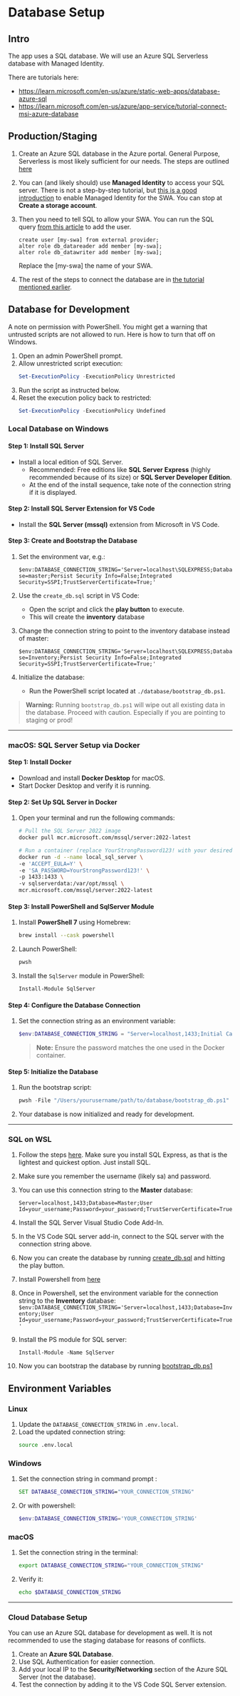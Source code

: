 # Database Setup

## Intro

The app uses a SQL database. We will use an Azure SQL Serverless database with Managed Identity. 

There are tutorials here:
- https://learn.microsoft.com/en-us/azure/static-web-apps/database-azure-sql
- https://learn.microsoft.com/en-us/azure/app-service/tutorial-connect-msi-azure-database

## Production/Staging

1. Create an Azure SQL database in the Azure portal. General Purpose, Serverless is most likely sufficient for our needs. The steps are outlined [here](https://learn.microsoft.com/en-us/azure/static-web-apps/database-azure-sql?tabs=bash&pivots=static-web-apps-rest)

1. You can (and likely should) use **Managed Identity** to access your SQL server. There is not a step-by-step tutorial, but [this is a good introduction](https://learn.microsoft.com/en-us/azure/app-service/tutorial-connect-app-access-storage-javascript?tabs=azure-portal) to enable Managed Identity for the SWA. You can stop at **Create a storage account**. 

1. Then you need to tell SQL to allow your SWA. You can run the SQL query [from this article](https://www.pluralsight.com/resources/blog/guides/how-to-use-managed-identity-with-azure-sql-database#:~:text=In%20order%20to%20allow%20managed%20identities%20to%20connect%20to%20Azure) to add the user. 

    ```
    create user [my-swa] from external provider;
    alter role db_datareader add member [my-swa];
    alter role db_datawriter add member [my-swa];
    ```

    Replace the [my-swa] the name of your SWA.

1. The rest of the steps to connect the database are in [the tutorial mentioned earlier](https://learn.microsoft.com/en-us/azure/static-web-apps/database-azure-sql?tabs=bash&pivots=static-web-apps-rest).  

## Database for Development

A note on permission with PowerShell. 
You might get a warning that untrusted scripts are not allowed to run. Here is how to turn that off on Windows. 
1. Open an admin PowerShell prompt.  
1. Allow unrestricted script execution:  
   ```powershell
   Set-ExecutionPolicy -ExecutionPolicy Unrestricted
   ```
1. Run the script as instructed below. 
1. Reset the execution policy back to restricted:  
   ```powershell
   Set-ExecutionPolicy -ExecutionPolicy Undefined
   ```

### Local Database on Windows

#### **Step 1: Install SQL Server**
- Install a local edition of SQL Server.  
  - Recommended: Free editions like **SQL Server Express** (highly recommended because of its size) or **SQL Server Developer Edition**. 
  - At the end of the install sequence, take note of the connection string if it is displayed. 

#### **Step 2: Install SQL Server Extension for VS Code**
- Install the **SQL Server (mssql)** extension from Microsoft in VS Code.  

#### **Step 3: Create and Bootstrap the Database**
1.  Set the environment var, e.g.:

    ```$env:DATABASE_CONNECTION_STRING='Server=localhost\SQLEXPRESS;Database=master;Persist Security Info=False;Integrated Security=SSPI;TrustServerCertificate=True;'```

1. Use the `create_db.sql` script in VS Code:  
   - Open the script and click the **play button** to execute.
   - This will create the **inventory** database

1.  Change the connection string to point to the inventory database instead of master:

    ```$env:DATABASE_CONNECTION_STRING='Server=localhost\SQLEXPRESS;Database=Inventory;Persist Security Info=False;Integrated Security=SSPI;TrustServerCertificate=True;'```

1. Initialize the database:  
   - Run the PowerShell script located at `./database/bootstrap_db.ps1`.  

> **Warning:** Running `bootstrap_db.ps1` will wipe out all existing data in the database. Proceed with caution. Especially if you are pointing to staging or prod!

---

### **macOS: SQL Server Setup via Docker**

#### **Step 1: Install Docker**
- Download and install **Docker Desktop** for macOS.  
- Start Docker Desktop and verify it is running.

#### **Step 2: Set Up SQL Server in Docker**
1. Open your terminal and run the following commands:  
   ```bash
   # Pull the SQL Server 2022 image
   docker pull mcr.microsoft.com/mssql/server:2022-latest

   # Run a container (replace YourStrongPassword123! with your desired password)
   docker run -d --name local_sql_server \
   -e 'ACCEPT_EULA=Y' \
   -e 'SA_PASSWORD=YourStrongPassword123!' \
   -p 1433:1433 \
   -v sqlserverdata:/var/opt/mssql \
   mcr.microsoft.com/mssql/server:2022-latest
   ```

#### **Step 3: Install PowerShell and SqlServer Module**
1. Install **PowerShell 7** using Homebrew:  
   ```bash
   brew install --cask powershell
   ```
2. Launch PowerShell:  
   ```bash
   pwsh
   ```
3. Install the `SqlServer` module in PowerShell:  
   ```powershell
   Install-Module SqlServer
   ```

#### **Step 4: Configure the Database Connection**
1. Set the connection string as an environment variable:  
   ```powershell
   $env:DATABASE_CONNECTION_STRING = "Server=localhost,1433;Initial Catalog=master;User ID=sa;Password={Password};Encrypt=False;TrustServerCertificate=True;"
   ```
   > **Note:** Ensure the password matches the one used in the Docker container.  

#### **Step 5: Initialize the Database**
1. Run the bootstrap script:  
   ```powershell
   pwsh -File "/Users/yourusername/path/to/database/bootstrap_db.ps1"
   ```
2. Your database is now initialized and ready for development.

---

### SQL on WSL 

1. Follow the steps [here](https://learn.microsoft.com/en-us/sql/linux/quickstart-install-connect-wsl-2). Make sure you install SQL Express, as that is the lightest and quickest option. Just install SQL. 
1. Make sure you remember the username (likely sa) and password. 
1. You can use this connection string to the **Master** database:

   ```Server=localhost,1433;Database=Master;User Id=your_username;Password=your_password;TrustServerCertificate=True```

1. Install the SQL Server Visual Studio Code Add-In. 
1. In the VS Code SQL server add-in, connect to the SQL server with the connection string above. 
1. Now you can create the database by running [create_db.sql](database/create_db.sql) and hitting the play button. 
1. Install Powershell from [here](https://learn.microsoft.com/en-us/powershell/scripting/install/install-ubuntu?view=powershell-7.5)
1. Once in Powershell, set the environment variable for the connection string to the **Inventory** database:
   ```$env:DATABASE_CONNECTION_STRING='Server=localhost,1433;Database=Inventory;User Id=your_username;Password=your_password;TrustServerCertificate=True'```
1. Install the PS module for SQL server:

   ```Install-Module -Name SqlServer```
1. Now you can bootstrap the database by running [bootstrap_db.ps1](../database/bootstrap_db.ps1)


## **Environment Variables**

### **Linux**
1. Update the `DATABASE_CONNECTION_STRING` in `.env.local`.  
2. Load the updated connection string:  
   ```bash
   source .env.local
   ```

### **Windows**
1. Set the connection string in command prompt :
   ```cmd
   SET DATABASE_CONNECTION_STRING="YOUR_CONNECTION_STRING"
   ```
1. Or with powershell:
   ```PowerShell
   $env:DATABASE_CONNECTION_STRING='YOUR_CONNECTION_STRING'   
   ```

### **macOS**
1. Set the connection string in the terminal:  
   ```bash
   export DATABASE_CONNECTION_STRING="YOUR_CONNECTION_STRING"
   ```
2. Verify it:  
   ```bash
   echo $DATABASE_CONNECTION_STRING
   ```

---

### **Cloud Database Setup**

You can use an Azure SQL database for development as well. It is not recommended to use the staging database for reasons of conflicts. 

1. Create an **Azure SQL Database**.  
1. Use SQL Authentication for easier connection.  
1. Add your local IP to the **Security/Networking** section of the Azure SQL Server (not the database).  
1. Test the connection by adding it to the VS Code SQL Server extension.

